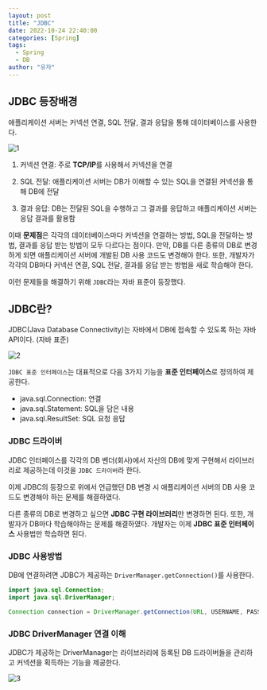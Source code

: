 ```yaml
---
layout: post
title: "JDBC"
date: 2022-10-24 22:40:00
categories: [Spring]
tags:
  - Spring
  - DB
author: "유자"
---
```


## JDBC 등장배경

애플리케이션 서버는 커넥션 연결, SQL 전달, 결과 응답을 통해 데이터베이스를 사용한다. 

![1](https://user-images.githubusercontent.com/79130276/197539654-d56ae85a-4395-43ed-871d-b43fc2de1ace.png)

1. 커넥션 연결: 주로 **TCP/IP**를 사용해서 커넥션을 연결

2. SQL 전달: 애플리케이션 서버는 DB가 이해할 수 있는 SQL을 연결된 커넥션을 통해 DB에 전달

3. 결과 응답: DB는 전달된 SQL을 수행하고 그 결과를 응답하고 애플리케이션 서버는 응답 결과를 활용함

이때 **문제점**은 각각의 데이터베이스마다 커넥션을 연결하는 방법, SQL을 전달하는 방법, 결과를 응답 받는 방법이 모두 다르다는 점이다. 만약, DB를 다른 종류의 DB로 변경하게 되면 애플리케이션 서버에 개발된 DB 사용 코드도 변경해야 한다. 또한, 개발자가 각각의 DB마다 커넥션 연결, SQL 전달, 결과를 응답 받는 방법을 새로 학습해야 한다. 

이런 문제들을 해결하기 위해 `JDBC`라는 자바 표준이 등장했다.

## JDBC란?

JDBC(Java Database Connectivity)는 자바에서 DB에 접속할 수 있도록 하는 자바 API이다. (자바 표준)

![2](https://user-images.githubusercontent.com/79130276/197539663-5ed04142-9634-456a-a2dd-263f5594b2f9.png)

`JDBC 표준 인터페이스`는 대표적으로 다음 3가지 기능을 **표준 인터페이스**로 정의하여 제공한다.

- java.sql.Connection: 연결
- java.sql.Statement: SQL을 담은 내용
- java.sql.ResultSet: SQL 요청 응답

### JDBC 드라이버

JDBC 인터페이스를 각각의 DB 벤더(회사)에서 자신의 DB에 맞게 구현해서 라이브러리로 제공하는데 이것을 `JDBC 드라이버`라 한다.

이제 JDBC의 등장으로 위에서 언급했던 DB 변경 시 애플리케이션 서버의 DB 사용 코드도 변경해야 하는 문제를 해결하였다. 

다른 종류의 DB로 변경하고 싶으면 **JDBC 구현 라이브러리**만 변경하면 된다. 또한, 개발자가 DB마다 학습해야하는 문제를 해결하였다. 개발자는 이제 **JDBC 표준 인터페이스** 사용법만 학습하면 된다.

### JDBC 사용방법

DB에 연결하려면 JDBC가 제공하는 `DriverManager.getConnection()`를 사용한다.

```java
import java.sql.Connection;
import java.sql.DriverManager;

Connection connection = DriverManager.getConnection(URL, USERNAME, PASSWORD);
```

### JDBC DriverManager 연결 이해

JDBC가 제공하는 DriverManager는 라이브러리에 등록된 DB 드라이버들을 관리하고 커넥션을 획득하는 기능을 제공한다.

![3](https://user-images.githubusercontent.com/79130276/197539665-93dd53f0-4589-4ebd-8491-fcc72a7158eb.png)
